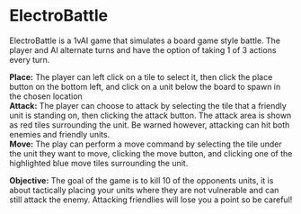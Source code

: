 # ElectroBattle
ElectroBattle is a 1vAI game that simulates a board game style battle.  The player and AI alternate turns and have the option of taking 1 of 3 actions every turn.      

**Place:** The player can left click on a tile to select it, then click the place button on the bottom left, and click on a unit below the board to spawn in the chosen location  
**Attack:** The player can choose to attack by selecting the tile that a friendly unit is standing on, then clicking the attack button.  The attack area is shown as red tiles surrounding the unit.  Be warned however, attacking can hit both enemies and friendly units.  
**Move:** The play can perform a move command by selecting the tile under the unit they want to move, clicking the move button, and clicking one of the highlighted blue move tiles surrounding the unit.  
  
**Objective:** The goal of the game is to kill 10 of the opponents units, it is about tactically placing your units where they are not vulnerable and can still attack the enemy.  Attacking friendlies will lose you a point so be careful!
